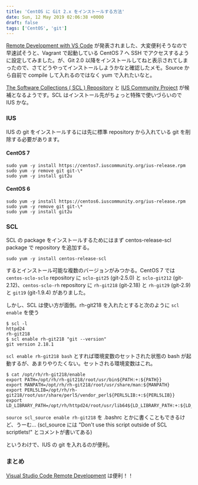 ```yaml
---
title: 'CentOS に Git 2.x をインストールする方法'
date: Sun, 12 May 2019 02:06:38 +0000
draft: false
tags: ['CentOS', 'git']
---
```


[Remote Development with VS Code](https://code.visualstudio.com/blogs/2019/05/02/remote-development) が発表されました、大変便利そうなので早速試そうと、Vagrant で起動している CentOS 7 へ SSH でアクセスするように設定してみました。が、Git 2.0 以降をインストールしてねと表示されてしまったので、さてどうやってインストールしようかなと確認したメモ。Source から自前で compile して入れるのではなく yum で入れたいなと。

[The Software Collections ( SCL ) Repository](https://wiki.centos.org/AdditionalResources/Repositories/SCL) と [IUS Community Project](https://ius.io/) が候補となるようです。SCL はインストール先がちょっと特殊で使いづらいので IUS かな。

### IUS

IUS の git をインストールするには先に標準 repository から入れている git を削除する必要があります。

#### CentOS 7

```
sudo yum -y install https://centos7.iuscommunity.org/ius-release.rpm
sudo yum -y remove git git-\*
sudo yum -y install git2u
```

#### CentOS 6

```
sudo yum -y install https://centos6.iuscommunity.org/ius-release.rpm
sudo yum -y remove git git-\*
sudo yum -y install git2u
```

### SCL

SCL の package をインストールするためにはまず centos-release-scl package で repository を追加する。

```
sudo yum -y install centos-release-scl
```

するとインストール可能な複数のバージョンがみつかる。CentOS 7 では `centos-sclo-sclo` repository に `sclo-git25` (git-2.5.0) と `sclo-git212` (git-2.12)、`centos-sclo-rh` repository に `rh-git218` (git-2.18) と `rh-git29` (git-2.9) と `git19` (git-1.9.4) がありました。

しかし、SCL は使い方が面倒。rh-git218 を入れたとすると次のように `scl enable` を使う

```
$ scl -l
httpd24
rh-git218
$ scl enable rh-git218 "git --version"
git version 2.18.1
```

`scl enable rh-git218 bash` とすれば環境変数のセットされた状態の bash が起動するが、あまりやりたくない。セットされる環境変数はこれ。

```
$ cat /opt/rh/rh-git218/enable
export PATH=/opt/rh/rh-git218/root/usr/bin${PATH:+:${PATH}}
export MANPATH=/opt/rh/rh-git218/root/usr/share/man:${MANPATH}
export PERL5LIB=/opt/rh/rh-git218/root/usr/share/perl5/vendor_perl${PERL5LIB:+:${PERL5LIB}}
export LD_LIBRARY_PATH=/opt/rh/httpd24/root/usr/lib64${LD_LIBRARY_PATH:+:${LD_LIBRARY_PATH}}
```

`source scl_source enable rh-git218` を .bashrc とかに書くこともできるけど、うーむ... (scl\_source には "Don't use this script outside of SCL scriptlets!" とコメントが書いてある)

というわけで、IUS の git を入れるのが便利。

### まとめ

[Visual Studio Code Remote Development](https://code.visualstudio.com/docs/remote/remote-overview) は便利！！
